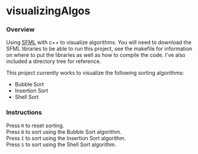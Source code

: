 # visualizingAlgos
### Overview
Using [SFML](https://www.sfml-dev.org/download.php) with c++ to visualize algorithms. You will need to download the SFML libraries to be able to run this project, see the makefile for information on where to put the libraries as well as how to compile the code. I've also included a directory tree for reference.

This project currently works to visualize the following sorting algorithms:
* Bubble Sort 
* Insertion Sort
* Shell Sort

### Instructions
Press `R` to reset sorting.</br>
Press `B` to sort using the Bubble Sort algorithm.</br>
Press `I` to sort using the Insertion Sort algorithm.</br>
Press `S` to sort using the Shell Sort algorithm.</br>
